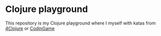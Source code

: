 Clojure playground
==================

This repository is my Clojure playground where I myself with katas from
[4Clojure](http://www.4clojure.com/) or [CodinGame](https://www.codingame.com/)
